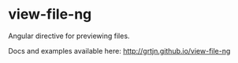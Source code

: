 # view-file-ng
Angular directive for previewing files.

Docs and examples available here: http://grtjn.github.io/view-file-ng
